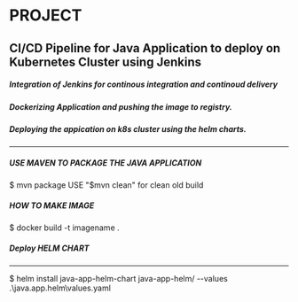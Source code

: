 # PROJECT
## CI/CD Pipeline for Java Application to deploy on Kubernetes  Cluster using Jenkins


#####  Integration of Jenkins for continous integration and continoud delivery

#####  Dockerizing Application and pushing the image to registry.

#####  Deploying the appication on k8s cluster using the helm charts.


-----------------------------------------------------

#####  USE MAVEN TO PACKAGE THE JAVA APPLICATION
$ mvn package 
USE "$mvn clean" for clean old build  

##### HOW TO MAKE IMAGE 
$ docker build -t imagename . 


##### Deploy HELM CHART 
------------------------------------------
$ helm install java-app-helm-chart java-app-helm/ --values .\java.app.helm\values.yaml